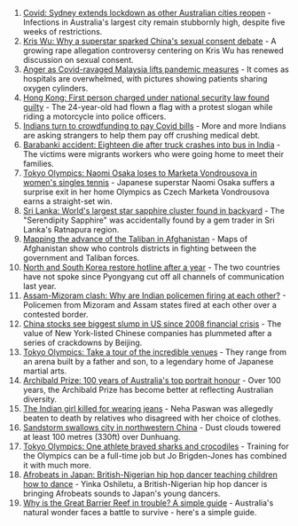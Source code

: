 1. [Covid: Sydney extends lockdown as other Australian cities reopen](https://www.bbc.co.uk/news/world-australia-57993337) - Infections in Australia's largest city remain stubbornly high, despite five weeks of restrictions.
2. [Kris Wu: Why a superstar sparked China's sexual consent debate](https://www.bbc.co.uk/news/world-asia-china-57938328) - A growing rape allegation controversy centering on Kris Wu has renewed discussion on sexual consent.
3. [Anger as Covid-ravaged Malaysia lifts pandemic measures](https://www.bbc.co.uk/news/world-asia-57993617) - It comes as hospitals are overwhelmed, with pictures showing patients sharing oxygen cylinders.
4. [Hong Kong: First person charged under national security law found guilty](https://www.bbc.co.uk/news/world-asia-china-57979938) - The 24-year-old had flown a flag with a protest slogan while riding a motorcycle into police officers.
5. [Indians turn to crowdfunding to pay Covid bills](https://www.bbc.co.uk/news/world-asia-india-57981252) - More and more Indians are asking strangers to help them pay off crushing medical debt.
6. [Barabanki accident: Eighteen die after truck crashes into bus in India](https://www.bbc.co.uk/news/world-asia-india-57993968) - The victims were migrants workers who were going home to meet their families.
7. [Tokyo Olympics: Naomi Osaka loses to Marketa Vondrousova in women's singles tennis](https://www.bbc.co.uk/sport/olympics/57980493) - Japanese superstar Naomi Osaka suffers a surprise exit in her home Olympics as Czech Marketa Vondrousova earns a straight-set win.
8. [Sri Lanka: World's largest star sapphire cluster found in backyard](https://www.bbc.co.uk/news/world-asia-57981046) - The "Serendipity Sapphire" was accidentally found by a gem trader in Sri Lanka's Ratnapura region.
9. [Mapping the advance of the Taliban in Afghanistan](https://www.bbc.co.uk/news/world-asia-57933979) - Maps of Afghanistan show who controls districts in fighting between the government and Taliban forces.
10. [North and South Korea restore hotline after a year](https://www.bbc.co.uk/news/world-57979937) - The two countries have not spoke since Pyongyang cut off all channels of communication last year.
11. [Assam-Mizoram clash: Why are Indian policemen firing at each other?](https://www.bbc.co.uk/news/world-asia-india-57969157) - Policemen from Mizoram and Assam states fired at each other over a contested border.
12. [China stocks see biggest slump in US since 2008 financial crisis](https://www.bbc.co.uk/news/business-57979857) - The value of New York-listed Chinese companies has plummeted after a series of crackdowns by Beijing.
13. [Tokyo Olympics: Take a tour of the incredible venues](https://www.bbc.co.uk/news/world-asia-57981049) - They range from an arena built by a father and son, to a legendary home of Japanese martial arts.
14. [Archibald Prize: 100 years of Australia's top portrait honour](https://www.bbc.co.uk/news/world-australia-57967778) - Over 100 years, the Archibald Prize has become better at reflecting Australian diversity.
15. [The Indian girl killed for wearing jeans](https://www.bbc.co.uk/news/world-asia-india-57968350) - Neha Paswan was allegedly beaten to death by relatives who disagreed with her choice of clothes.
16. [Sandstorm swallows city in northwestern China](https://www.bbc.co.uk/news/world-asia-china-57973810) - Dust clouds towered at least 100 metres (330ft) over Dunhuang.
17. [Tokyo Olympics: One athlete braved sharks and crocodiles](https://www.bbc.co.uk/news/world-australia-57938909) - Training for the Olympics can be a full-time job but Jo Brigden-Jones has combined it with much more.
18. [Afrobeats in Japan: British-Nigerian hip hop dancer teaching children how to dance](https://www.bbc.co.uk/news/world-africa-57949287) - Yinka Oshiletu, a British-Nigerian hip hop dancer is bringing Afrobeats sounds to Japan's young dancers.
19. [Why is the Great Barrier Reef in trouble? A simple guide](https://www.bbc.co.uk/news/world-australia-57938858) - Australia's natural wonder faces a battle to survive - here's a simple guide.
